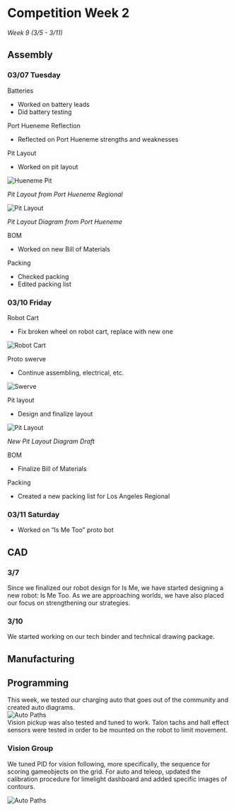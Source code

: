 # Competition Week 2
*Week 9 (3/5 - 3/11)*

## Assembly

### 03/07 Tuesday

Batteries
- Worked on battery leads
- Did battery testing

Port Hueneme Reflection
- Reflected on Port Hueneme strengths and weaknesses

Pit Layout
- Worked on pit layout

![Hueneme Pit](../../images/2023/Comp2/huenemepit.png)

*Pit Layout from Port Hueneme Regional*

![Pit Layout](../../images/2023/Comp2/pitlayout.png)

*Pit Layout Diagram from Port Hueneme*

BOM
- Worked on new Bill of Materials

Packing
- Checked packing
- Edited packing list

### 03/10 Friday

Robot Cart
- Fix broken wheel on robot cart, replace with new one

![Robot Cart](../../images/2023/Comp2/robotcartweek9.png)

Proto swerve
- Continue assembling, electrical, etc. 

![Swerve](../../images/2023/Comp2/protoswerve.png)

Pit layout
- Design and finalize layout

![Pit Layout](../../images/2023/Comp2/pitlayout2.png)

*New Pit Layout Diagram Draft*

BOM
- Finalize Bill of Materials

Packing
- Created a new packing list for Los Angeles Regional

### 03/11 Saturday

- Worked on “Is Me Too” proto bot


## CAD

### 3/7 

Since we finalized our robot design for Is Me, we have started designing a new robot: Is Me Too. As we are approaching worlds, we have also placed our focus on strengthening our strategies.  

### 3/10  

We started working on our tech binder and technical drawing package.  

## Manufacturing

## Programming
This week, we tested our charging auto that goes out of the community and created auto diagrams.  
![Auto Paths](../../images/2023/Comp2/auto.png)<br>
Vision pickup was also tested and tuned to work.  Talon tachs and hall effect sensors were tested in order to be mounted on the robot to limit movement.

### Vision Group

We tuned PID for vision following​, more specifically, the sequence for scoring gameobjects on the grid.
For auto and teleop​, updated the calibration procedure​ for limelight dashboard and added specific images of contours.

![Auto Paths](../../images/2023/Comp2/ezgif.com-video-to-gif.gif)<br>